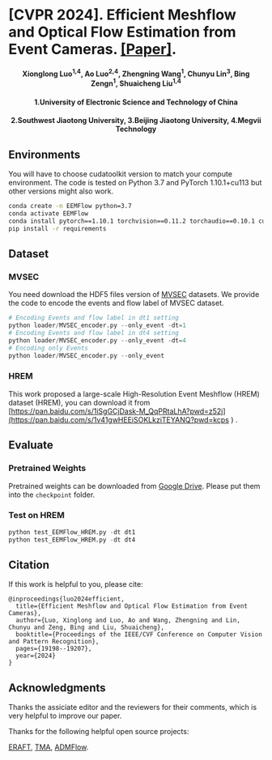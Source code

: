 # [CVPR 2024]. Efficient Meshflow and Optical Flow Estimation from Event Cameras. [[Paper]](https://openaccess.thecvf.com/content/CVPR2024/papers/Luo_Efficient_Meshflow_and_Optical_Flow_Estimation_from_Event_Cameras_CVPR_2024_paper.pdf).
<h4 align="center">Xionglong Luo<sup>1,4</sup>, Ao Luo<sup>2,4</sup>, Zhengning Wang<sup>1</sup>, Chunyu Lin<sup>3</sup>, Bing Zengn<sup>1</sup>, Shuaicheng Liu<sup>1,4</sup></center>
<h4 align="center">1.University of Electronic Science and Technology of China
<h4 align="center">2.Southwest Jiaotong University, 3.Beijing Jiaotong University, 4.Megvii Technology </center></center>
  
## Environments
You will have to choose cudatoolkit version to match your compute environment. The code is tested on Python 3.7 and PyTorch 1.10.1+cu113 but other versions might also work. 
```bash
conda create -n EEMFlow python=3.7
conda activate EEMFlow
conda install pytorch==1.10.1 torchvision==0.11.2 torchaudio==0.10.1 cudatoolkit=11.3 -c pytorch -c conda-forge
pip install -r requirements
```
## Dataset
### MVSEC
You need download the HDF5 files version of [MVSEC](https://daniilidis-group.github.io/mvsec/download/) datasets. We provide the code to encode the events and flow label of MVSEC dataset.
```python
# Encoding Events and flow label in dt1 setting
python loader/MVSEC_encoder.py --only_event -dt=1
# Encoding Events and flow label in dt4 setting
python loader/MVSEC_encoder.py --only_event -dt=4
# Encoding only Events
python loader/MVSEC_encoder.py --only_event
```

### HREM
This work proposed  a large-scale High-Resolution Event Meshflow (HREM) dataset (HREM), you can download it from [https://pan.baidu.com/s/1iSgGCjDask-M_QqPRtaLhA?pwd=z52j](https://pan.baidu.com/s/1v41gwHEEiSOKLkziTEYANQ?pwd=kcps ) .

## Evaluate
### Pretrained Weights
Pretrained weights can be downloaded from 
[Google Drive](https://drive.google.com/drive/folders/15uwhrmUzg3kK3UB6z0Qnht-sGs7Nq23o?usp=sharing).
Please put them into the `checkpoint` folder.

### Test on HREM
```python
python test_EEMFlow_HREM.py -dt dt1
python test_EEMFlow_HREM.py -dt dt4
```
## Citation

If this work is helpful to you, please cite:

```
@inproceedings{luo2024efficient,
  title={Efficient Meshflow and Optical Flow Estimation from Event Cameras},
  author={Luo, Xinglong and Luo, Ao and Wang, Zhengning and Lin, Chunyu and Zeng, Bing and Liu, Shuaicheng},
  booktitle={Proceedings of the IEEE/CVF Conference on Computer Vision and Pattern Recognition},
  pages={19198--19207},
  year={2024}
}
```
## Acknowledgments

Thanks the assiciate editor and the reviewers for their comments, which is very helpful to improve our paper. 

Thanks for the following helpful open source projects:

[ERAFT](https://github.com/uzh-rpg/E-RAFT),
[TMA](https://github.com/ispc-lab/TMA),
[ADMFlow](https://github.com/boomluo02/ADMFlow/).

